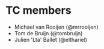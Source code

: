 # TC members

- Michael van Rooijen (@mrrooijen)
- Tom de Bruijn (@tombruijn)
- Julien 'Lta' Ballet (@elthariel)
